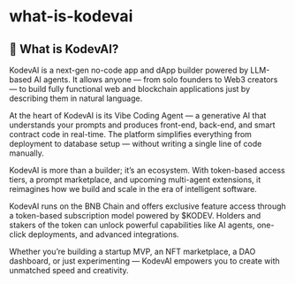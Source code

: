 # what-is-kodevai

## 🤖 What is KodevAI?

KodevAI is a next-gen no-code app and dApp builder powered by LLM-based AI agents. It allows anyone — from solo founders to Web3 creators — to build fully functional web and blockchain applications just by describing them in natural language.

At the heart of KodevAI is its Vibe Coding Agent — a generative AI that understands your prompts and produces front-end, back-end, and smart contract code in real-time. The platform simplifies everything from deployment to database setup — without writing a single line of code manually.

KodevAI is more than a builder; it’s an ecosystem. With token-based access tiers, a prompt marketplace, and upcoming multi-agent extensions, it reimagines how we build and scale in the era of intelligent software.

KodevAI runs on the BNB Chain and offers exclusive feature access through a token-based subscription model powered by $KODEV. Holders and stakers of the token can unlock powerful capabilities like AI agents, one-click deployments, and advanced integrations.

Whether you’re building a startup MVP, an NFT marketplace, a DAO dashboard, or just experimenting — KodevAI empowers you to create with unmatched speed and creativity.
